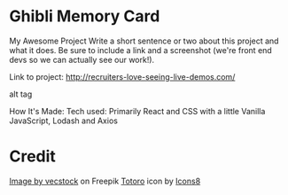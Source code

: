 # Ghibli Memory Card

My Awesome Project
Write a short sentence or two about this project and what it does. Be sure to include a link and a screenshot (we're front end devs so we can actually see our work!).

Link to project: http://recruiters-love-seeing-live-demos.com/

alt tag

How It's Made:
Tech used: Primarily React and CSS with a little Vanilla JavaScript, Lodash and Axios

# Credit

<a href="https://www.freepik.com/free-photo/tranquil-summer-sunset-mountain-silhouette-generated-by-ai_41358696.htm#&position=2&from_view=search&track=ais&uuid=cde54086-bf7e-4035-9ad9-2b4c7a1a8d2b">Image by vecstock</a> on Freepik
<a target="_blank" href="https://icons8.com/icon/IRRpeULs7luU/totoro">Totoro</a> icon by <a target="_blank" href="https://icons8.com">Icons8</a>
